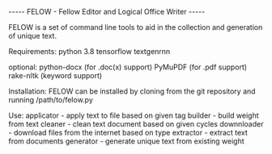 ----- FELOW - Fellow Editor and Logical Office Writer -----

FELOW is a set of command line tools to aid in the collection and generation of unique text.

Requirements:
python 3.8
tensorflow 
textgenrnn

optional:
python-docx (for .doc(x) support)
PyMuPDF (for .pdf support)
rake-nltk (keyword support)

Installation:
FELOW can be installed by cloning from the git repository and running /path/to/felow.py

Use:
applicator - apply text to file based on given tag
builder - build weight from text
cleaner - clean text document based on given cycles
downnloader - download files from the internet based on type
extractor - extract text from documents
generator - generate unique text from existing weight
